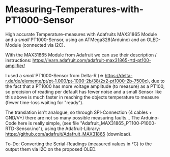 # Measuring-Temperatures-with-PT1000-Sensor
High accurate Temperature-measures with Adafruits MAX31865 Module and a *small* PT1000-Sensor,
using an ATMega328(Arduino) and an OLED-Module (connected via I2C).

With the MAX31865 Module from Adafruit we can use their description / instructions:
https://learn.adafruit.com/adafruit-max31865-rtd-pt100-amplifier/

I used a *small* PT1000-Sensor from Delta-R (=> https://delta-r.de/de/elemente/pt/pt-1.000/pt-1000-2b/38/2x2-pt1000-2b-7500c),
due to the fact that a PT1000 has more voltage amplitude (to measure) as a PT100, so precision of reading per default has fewer noise
and a small Sensor like this above is much faster in reaching the objects temperature to measure (fewer time-loss waiting for "ready").

The translation isn't analogue, so through SPI-Connection (4 cables + GND/V+) there are not so many possible measuring faults...
The Arduino-Code here is really simple, (see file "Adafruit_MAX31865_PT100-P1000-RTD-Sensor.ino"), using the Adafruit-Library:
https://github.com/adafruit/Adafruit_MAX31865 (download).

To-Do: Converting the Serial-Readings (measured values in °C) to the output them via I2C on the proposed OLED.
